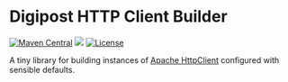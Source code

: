 # Digipost HTTP Client Builder

[![Maven Central](https://maven-badges.herokuapp.com/maven-central/no.digipost/http-client-builder3/badge.svg)](https://maven-badges.herokuapp.com/maven-central/no.digipost/http-client-builder3)
![](https://github.com/digipost/http-client-builder3/workflows/Build%20snapshot/badge.svg)
[![License](https://img.shields.io/badge/license-Apache%202-blue)](https://github.com/digipost/http-client-builder3/blob/master/LICENCE)

A tiny library for building instances of [Apache HttpClient](https://hc.apache.org/httpcomponents-client-ga/) configured with sensible defaults.

